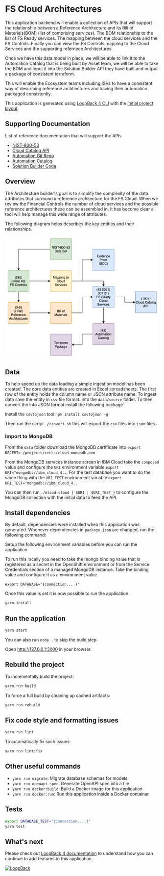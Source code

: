 # FS Cloud Architectures

This application backend will enable a collection of APIs that will support the relationship between a 
Reference Architecture and its Bill of Materials(BOM) (list of comprising services). The BOM relationship to 
the list of FS Ready services. The mapping between the cloud services and the FS Controls. Finally you can 
view the FS Controls mapping to the Cloud Services and the supporting refernece Architectures.

Once we have this data model in place, we will be able to link it to the Automation Catalog that is being
built by Asset team,  we will be able to take the BOM and input it into the Solution Builder API they have built
and output a package of consistent terraform.

This will enable the Ecosystem teams including ISVs to have a consistent way of describing reference archtiectures
and having their automation packaged consistently.

This application is generated using [LoopBack 4 CLI](https://loopback.io/doc/en/lb4/Command-line-interface.html) with the
[initial project layout](https://loopback.io/doc/en/lb4/Loopback-application-layout.html).

## Supporting Documentation

List of reference documentation that will support the APIs

- [NIST-800-53](https://nvd.nist.gov/800-53)
- [Cloud Catalog API](https://globalcatalog.cloud.ibm.com/api/v1?_limit=100&complete=false&q=is.volume)
- [Automation Git Repo](https://github.com/ibm-garage-cloud/garage-terraform-modules/blob/main/MODULES.md)
- [Automation Catalog](https://raw.githubusercontent.com/ibm-garage-cloud/garage-terraform-modules/gh-pages/index.yaml)
- [Solution Builder Code]()

## Overview

The Architecture builder's goal is to simplify the complexity of the data attributes that surround a
reference architecture for the FS Cloud. When we review the Financial Controls the number of cloud services
and the possible reference architectures these can be assembled in. It has become clear
a tool will help manage this wide range of attributes.

The following diagram helps describes the key entities and their relationships.

![Data Model](./data/data-model.png)

## Data

To help speed up the data loading a simple ingestion model has been created. The core
data entities are created in Excel spreadsheets. The first row of the entity holds
the column name or JSON attribute name. To ingest data save the entity in `csv` file 
format. into the `data/source` folder. To then convert the into JSON format
install the following package`

Install the `csvtojson` tool `npm install csvtojson -g`

Then run the script `./convert.sh` this will export the `csv` files into `json` files

### Import to MongoDB

From the `data` folder download the MongoDB certificate into `export DBCERT=~/projects/certs/cloud-mongodb.pem`

From the MongoDB services instance screen in IBM Cloud take the `composed` value and configure
the `URI` environment variable `export URI="mongodb://ibm_cloud_4..`.
For the test database you want to do the same thing with the `URI_TEST` environment variable `export URI_TEST="mongodb://ibm_cloud_4..`.

You can then run `./mload-cloud { $URI | $URI_TEST }` to configure the MongoDB collection with the initial data to 
feed the API.

## Install dependencies

By default, dependencies were installed when this application was generated.
Whenever dependencies in `package.json` are changed, run the following command:

Setup the following environment variables before you can run the application

To run this locally you need to take the mongo binding value that is registered as a 
secret in the OpenShift environment or from the Service Credentials section of a 
managed MongoDB instance. Take the binding value and configure it as a environment value.

```base
export DATABASE="{connection....}"
```

Once this value is set it is now possible to run the application.

```sh
yarn install
```

## Run the application

```sh
yarn start
```

You can also run `node .` to skip the build step.

Open http://127.0.0.1:3000 in your browser.

## Rebuild the project

To incrementally build the project:

```sh
yarn run build
```

To force a full build by cleaning up cached artifacts:

```sh
yarn run rebuild
```

## Fix code style and formatting issues

```sh
yarn run lint
```

To automatically fix such issues:

```sh
yarn run lint:fix
```

## Other useful commands

- `yarn run migrate`: Migrate database schemas for models
- `yarn run openapi-spec`: Generate OpenAPI spec into a file
- `yarn run docker:build`: Build a Docker image for this application
- `yarn run docker:run`: Run this application inside a Docker container

## Tests

```sh
export DATABASE_TEST="{connection....}"
yarn test
```

## What's next

Please check out [LoopBack 4 documentation](https://loopback.io/doc/en/lb4/) to
understand how you can continue to add features to this application.

[![LoopBack](https://github.com/strongloop/loopback-next/raw/master/docs/site/imgs/branding/Powered-by-LoopBack-Badge-(blue)-@2x.png)](http://loopback.io/)
